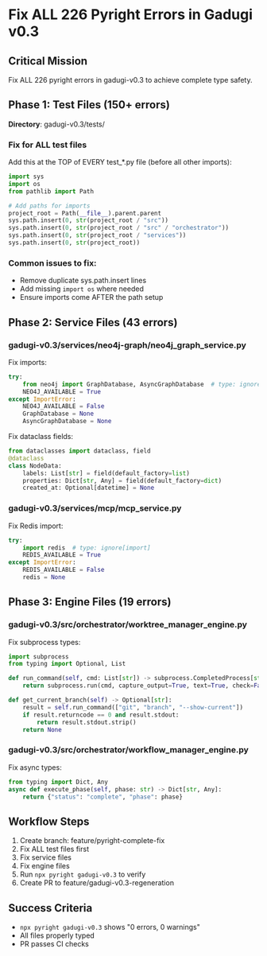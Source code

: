 # Fix ALL 226 Pyright Errors in Gadugi v0.3

## Critical Mission
Fix ALL 226 pyright errors in gadugi-v0.3 to achieve complete type safety.

## Phase 1: Test Files (150+ errors)
**Directory**: gadugi-v0.3/tests/

### Fix for ALL test files
Add this at the TOP of EVERY test_*.py file (before all other imports):
```python
import sys
import os
from pathlib import Path

# Add paths for imports
project_root = Path(__file__).parent.parent
sys.path.insert(0, str(project_root / "src"))
sys.path.insert(0, str(project_root / "src" / "orchestrator"))
sys.path.insert(0, str(project_root / "services"))
sys.path.insert(0, str(project_root))
```

### Common issues to fix:
- Remove duplicate sys.path.insert lines
- Add missing `import os` where needed
- Ensure imports come AFTER the path setup

## Phase 2: Service Files (43 errors)

### gadugi-v0.3/services/neo4j-graph/neo4j_graph_service.py
Fix imports:
```python
try:
    from neo4j import GraphDatabase, AsyncGraphDatabase  # type: ignore[import]
    NEO4J_AVAILABLE = True
except ImportError:
    NEO4J_AVAILABLE = False
    GraphDatabase = None
    AsyncGraphDatabase = None
```

Fix dataclass fields:
```python
from dataclasses import dataclass, field
@dataclass
class NodeData:
    labels: List[str] = field(default_factory=list)
    properties: Dict[str, Any] = field(default_factory=dict)
    created_at: Optional[datetime] = None
```

### gadugi-v0.3/services/mcp/mcp_service.py
Fix Redis import:
```python
try:
    import redis  # type: ignore[import]
    REDIS_AVAILABLE = True
except ImportError:
    REDIS_AVAILABLE = False
    redis = None
```

## Phase 3: Engine Files (19 errors)

### gadugi-v0.3/src/orchestrator/worktree_manager_engine.py
Fix subprocess types:
```python
import subprocess
from typing import Optional, List

def run_command(self, cmd: List[str]) -> subprocess.CompletedProcess[str]:
    return subprocess.run(cmd, capture_output=True, text=True, check=False)

def get_current_branch(self) -> Optional[str]:
    result = self.run_command(["git", "branch", "--show-current"])
    if result.returncode == 0 and result.stdout:
        return result.stdout.strip()
    return None
```

### gadugi-v0.3/src/orchestrator/workflow_manager_engine.py
Fix async types:
```python
from typing import Dict, Any
async def execute_phase(self, phase: str) -> Dict[str, Any]:
    return {"status": "complete", "phase": phase}
```

## Workflow Steps
1. Create branch: feature/pyright-complete-fix
2. Fix ALL test files first
3. Fix service files
4. Fix engine files
5. Run `npx pyright gadugi-v0.3` to verify
6. Create PR to feature/gadugi-v0.3-regeneration

## Success Criteria
- `npx pyright gadugi-v0.3` shows "0 errors, 0 warnings"
- All files properly typed
- PR passes CI checks